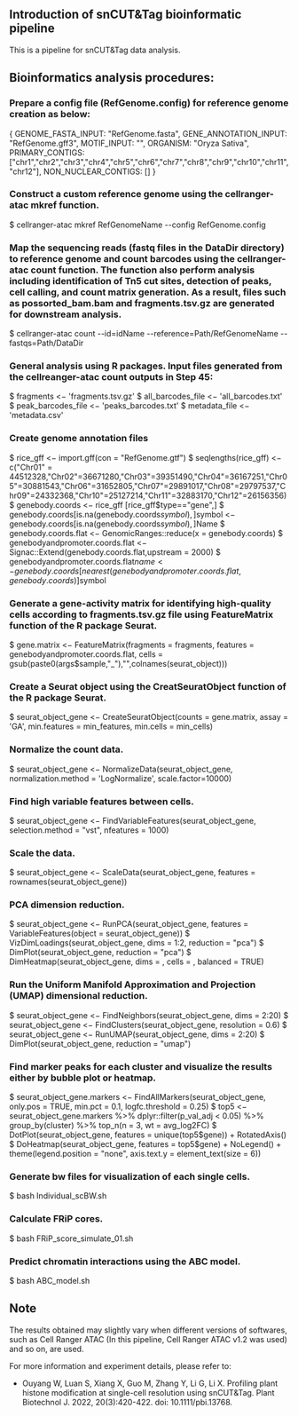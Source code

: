 ## Introduction of snCUT&Tag bioinformatic pipeline

This is a pipeline for snCUT&Tag data analysis.


## Bioinformatics analysis procedures:

### Prepare a config file (RefGenome.config) for reference genome creation as below:

{
GENOME_FASTA_INPUT: "RefGenome.fasta",
GENE_ANNOTATION_INPUT: "RefGenome.gff3",
MOTIF_INPUT: "",
ORGANISM: "Oryza Sativa",
PRIMARY_CONTIGS: ["chr1","chr2","chr3","chr4","chr5","chr6","chr7","chr8","chr9","chr10","chr11","chr12"],
NON_NUCLEAR_CONTIGS: []
}

### Construct a custom reference genome using the cellranger-atac mkref function.

$ cellranger-atac mkref RefGenomeName --config RefGenome.config

### Map the sequencing reads (fastq files in the DataDir directory) to reference genome and count barcodes using the cellranger-atac count function. The function also perform analysis including identification of Tn5 cut sites, detection of peaks, cell calling, and count matrix generation. As a result, files such as possorted_bam.bam and fragments.tsv.gz are generated for downstream analysis.

$ cellranger-atac count --id=idName --reference=Path/RefGenomeName --fastqs=Path/DataDir

### General analysis using R packages. Input files generated from the cellreanger-atac count outputs in Step 45:

$ fragments <− 'fragments.tsv.gz'
$ all_barcodes_file <− 'all_barcodes.txt'
$ peak_barcodes_file <− 'peaks_barcodes.txt'
$ metadata_file <− 'metadata.csv'

### Create genome annotation files

$ rice_gff <− import.gff(con = "RefGenome.gtf")
$ seqlengths(rice_gff) <− c("Chr01" = 44512328,"Chr02"=36671280,"Chr03"=39351490,"Chr04"=36167251,"Chr05"=30881543,"Chr06"=31652805,"Chr07"=29891017,"Chr08"=29797537,"Chr09"=24332368,"Chr10"=25127214,"Chr11"=32883170,"Chr12"=26156356)
$ genebody.coords <− rice_gff [rice_gff$type=="gene",]
$ genebody.coords[is.na(genebody.coords$symbol),]$symbol <− genebody.coords[is.na(genebody.coords$symbol),]$Name
$ genebody.coords.flat <− GenomicRanges::reduce(x = genebody.coords)
$ genebodyandpromoter.coords.flat <− Signac::Extend(genebody.coords.flat,upstream = 2000)
$ genebodyandpromoter.coords.flat$name <− genebody.coords[nearest(genebodyandpromoter.coords.flat,genebody.coords)]$symbol

### Generate a gene-activity matrix for identifying high-quality cells according to fragments.tsv.gz file using FeatureMatrix function of the R package Seurat.

$ gene.matrix <− FeatureMatrix(fragments = fragments, features = genebodyandpromoter.coords.flat, cells = gsub(paste0(args$sample,"_"),"",colnames(seurat_object)))

### Create a Seurat object using the CreatSeuratObject function of the R package Seurat.

$ seurat_object_gene <− CreateSeuratObject(counts = gene.matrix, assay = 'GA', min.features = min_features, min.cells = min_cells)

### Normalize the count data.

$ seurat_object_gene <− NormalizeData(seurat_object_gene, normalization.method = 'LogNormalize', scale.factor=10000)

### Find high variable features between cells.

$ seurat_object_gene <− FindVariableFeatures(seurat_object_gene, selection.method = "vst", nfeatures = 1000)

### Scale the data.

$ seurat_object_gene <− ScaleData(seurat_object_gene, features = rownames(seurat_object_gene))

### PCA dimension reduction.

$ seurat_object_gene <− RunPCA(seurat_object_gene, features = VariableFeatures(object = seurat_object_gene))
$ VizDimLoadings(seurat_object_gene, dims = 1:2, reduction = "pca")
$ DimPlot(seurat_object_gene, reduction = "pca")
$ DimHeatmap(seurat_object_gene, dims = , cells = , balanced = TRUE)

### Run the Uniform Manifold Approximation and Projection (UMAP) dimensional reduction.

$ seurat_object_gene <− FindNeighbors(seurat_object_gene, dims = 2:20)
$ seurat_object_gene <− FindClusters(seurat_object_gene, resolution = 0.6)
$ seurat_object_gene <− RunUMAP(seurat_object_gene, dims = 2:20)
$ DimPlot(seurat_object_gene, reduction = "umap")

### Find marker peaks for each cluster and visualize the results either by bubble plot or heatmap.

$ seurat_object_gene.markers <− FindAllMarkers(seurat_object_gene, only.pos = TRUE, min.pct = 0.1, logfc.threshold = 0.25)
$ top5 <− seurat_object_gene.markers %>% dplyr::filter(p_val_adj < 0.05) %>% group_by(cluster) %>% top_n(n = 3, wt = avg_log2FC)
$ DotPlot(seurat_object_gene, features = unique(top5$gene)) + RotatedAxis()
$ DoHeatmap(seurat_object_gene, features = top5$gene) + NoLegend() + theme(legend.position = "none", axis.text.y = element_text(size = 6))

### Generate bw files for visualization of each single cells.

$ bash Individual_scBW.sh

### Calculate FRiP cores.

$ bash FRiP_score_simulate_01.sh

### Predict chromatin interactions using the ABC model.
$ bash ABC_model.sh

## Note
The results obtained may slightly vary when different versions of softwares, such as Cell Ranger ATAC (In this pipeline, Cell Ranger ATAC v1.2 was used) and so on, are used.

For more information and experiment details, please refer to:
- Ouyang W, Luan S, Xiang X, Guo M, Zhang Y, Li G, Li X. Profiling plant histone modification at single-cell resolution using snCUT&Tag. Plant Biotechnol J. 2022, 20(3):420-422. doi: 10.1111/pbi.13768.
